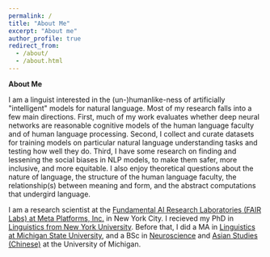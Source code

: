 ```yaml
---	
permalink: /	
title: "About Me"	
excerpt: "About me"	
author_profile: true	
redirect_from: 	
  - /about/	
  - /about.html	
---
```


**About Me**

I am a linguist interested in the (un-)humanlike-ness of artificially "intelligent" models for natural language. Most of my research falls into a few main directions. First, much of my work evaluates whether deep neural networks are reasonable cognitive models of the human language faculty and of human language processing. Second, I collect and curate datasets for training models on particular natural language understanding tasks and testing how well they do. Third, I have some research on finding and lessening the social biases in NLP models, to make them safer, more inclusive, and more equitable. I also enjoy theoretical questions about the nature of language, the structure of the human language faculty, the relationship(s) between meaning and form, and the abstract computations that undergird language. 

I am a research scientist at the [Fundamental AI Research Laboratories (FAIR Labs) at Meta Platforms, Inc.](https://ai.facebook.com/people/adina-williams) in New York City. I recieved my PhD in [Linguistics from New York University](https://as.nyu.edu/departments/linguistics/homepage.html). Before that, I did a MA in [Linguistics at Michigan State University](https://lilac.msu.edu/linguistics/), and a BSc in [Neuroscience](https://lsa.umich.edu/neurosci) and [Asian Studies (Chinese)](https://lsa.umich.edu/asian) at the University of Michigan.
